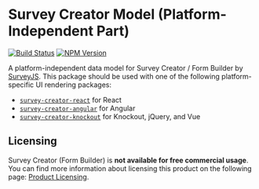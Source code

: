 # Survey Creator Model (Platform-Independent Part)

[![Build Status](https://dev.azure.com/SurveyJS/SurveyJS%20Integration%20Tests/_apis/build/status/SurveyJS%20Creator?branchName=master)](https://dev.azure.com/SurveyJS/SurveyJS%20Integration%20Tests/_build/latest?definitionId=8&branchName=master)
<a href="https://www.npmjs.com/package/survey-creator"><img alt="NPM Version" src="https://img.shields.io/npm/v/survey-creator.svg" data-canonical-src="https://img.shields.io/npm/v/survey-creator.svg" style="max-width:100%;"></a>

A platform-independent data model for Survey Creator / Form Builder by [SurveyJS](https://surveyjs.io/documentation). This package should be used with one of the following platform-specific UI rendering packages:

- [`survey-creator-react`](https://www.npmjs.com/package/survey-creator-react) for React
- [`survey-creator-angular`](https://www.npmjs.com/package/survey-creator-angular) for Angular
- [`survey-creator-knockout`](https://www.npmjs.com/package/survey-creator-knockout) for Knockout, jQuery, and Vue

## Licensing

Survey Creator (Form Builder) is **not available for free commercial usage**. You can find more information about licensing this product on the following page: [Product Licensing](https://surveyjs.io/licensing).